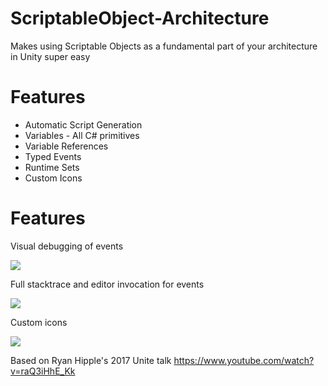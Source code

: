 # ScriptableObject-Architecture
Makes using Scriptable Objects as a fundamental part of your architecture in Unity super easy

# Features
- Automatic Script Generation
- Variables - All C# primitives
- Variable References
- Typed Events
- Runtime Sets
- Custom Icons

# Features
Visual debugging of events

![](https://i.imgur.com/GPP3aVR.gif)

Full stacktrace and editor invocation for events

![](https://i.imgur.com/S90VUWI.png)

Custom icons

![](https://i.imgur.com/hNzvM9Y.png)

Based on Ryan Hipple's 2017 Unite talk https://www.youtube.com/watch?v=raQ3iHhE_Kk
